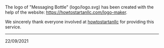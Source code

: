 The logo of "Messaging Bottle" (logo/logo.svg) has been created with the help of the website: https://howtostartanllc.com/logo-maker.

We sincerely thank everyone involved at [howtostartanllc](https://howtostartanllc.com) for providing this service.


___
22/09/2021